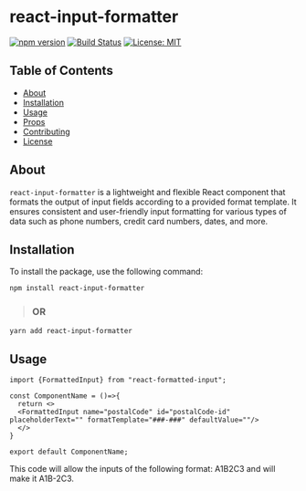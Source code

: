 # react-input-formatter

[![npm version](https://badge.fury.io/js/react-input-formatter.svg)](https://badge.fury.io/js/react-input-formatter)
[![Build Status](https://travis-ci.com/yourusername/react-input-formatter.svg?branch=main)](https://travis-ci.com/yourusername/react-input-formatter)
[![License: MIT](https://img.shields.io/badge/License-MIT-yellow.svg)](https://opensource.org/licenses/MIT)

## Table of Contents

- [About](#about)
- [Installation](#installation)
- [Usage](#usage)
- [Props](#props)
- [Contributing](#contributing)
- [License](#license)

## About

`react-input-formatter` is a lightweight and flexible React component that formats the output of input fields according to a provided format template. It ensures consistent and user-friendly input formatting for various types of data such as phone numbers, credit card numbers, dates, and more.

## Installation

To install the package, use the following command:

```bash
npm install react-input-formatter
```
> ### OR

```bash
yarn add react-input-formatter
```

## Usage

```
import {FormattedInput} from "react-formatted-input";

const ComponentName = ()=>{
  return <>
  <FormattedInput name="postalCode" id="postalCode-id" placeholderText="" formatTemplate="###-###" defaultValue=""/>
  </>
}

export default ComponentName;
```

This code will allow the inputs of the following format: A1B2C3 and will make it A1B-2C3.